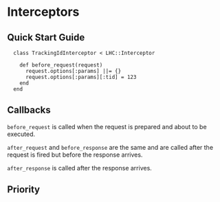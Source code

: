 Interceptors
===

## Quick Start Guide

```
  class TrackingIdInterceptor < LHC::Interceptor

    def before_request(request)
      request.options[:params] ||= {}
      request.options[:params][:tid] = 123
    end
  end
```

## Callbacks

`before_request` is called when the request is prepared and about to be executed.

`after_request` and `before_response` are the same and are called after the request is fired but before the response arrives.

`after_response` is called after the response arrives.

## Priority
